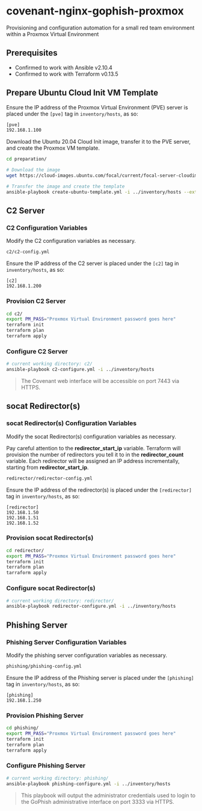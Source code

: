 # covenant-nginx-gophish-proxmox

Provisioning and configuration automation for a small red team environment within a Proxmox Virtual Environment

## Prerequisites

* Confirmed to work with Ansible v2.10.4
* Confirmed to work with Terraform v0.13.5

## Prepare Ubuntu Cloud Init VM Template

Ensure the IP address of the Proxmox Virtual Environment (PVE) server is placed under the `[pve]` tag in `inventory/hosts`, as so:

```bash
[pve]
192.168.1.100
```

Download the Ubuntu 20.04 Cloud Init image, transfer it to the PVE server, and create the Proxmox VM template.

```bash
cd preparation/

# Download the image
wget https://cloud-images.ubuntu.com/focal/current/focal-server-cloudimg-amd64.img

# Transfer the image and create the template
ansible-playbook create-ubuntu-template.yml -i ../inventory/hosts --extra-vars "local_iso_path=$(pwd)/focal-server-cloudimg-amd64.img"
```

## C2 Server

### C2 Configuration Variables

Modify the C2 configuration variables as necessary.

```bash
c2/c2-config.yml
```

Ensure the IP address of the C2 server is placed under the `[c2]` tag in `inventory/hosts`, as so:

```text
[c2]
192.168.1.200
```

### Provision C2 Server

```bash
cd c2/
export PM_PASS="Proxmox Virtual Environment password goes here"
terraform init
terraform plan
terraform apply
```

### Configure C2 Server

```bash
# current working directory: c2/
ansible-playbook c2-configure.yml -i ../inventory/hosts
```

> The Covenant web interface will be accessible on port 7443 via HTTPS.

## socat Redirector(s)

### socat Redirector(s) Configuration Variables

Modify the socat Redirector(s) configuration variables as necessary.

Pay careful attention to the **redirector_start_ip** variable. Terraform will provision the number of redirectors you tell it to in the **redirector_count** variable. Each redirector will be assigned an IP address incrementally, starting from **redirector_start_ip**.

```bash
redirector/redirector-config.yml
```

Ensure the IP address of the redirector(s) is placed under the `[redirector]` tag in `inventory/hosts`, as so:

```text
[redirector]
192.168.1.50
192.168.1.51
192.168.1.52
```

### Provision socat Redirector(s)

```bash
cd redirector/
export PM_PASS="Proxmox Virtual Environment password goes here"
terraform init
terraform plan
tarraform apply
```

### Configure socat Redirector(s)

```bash
# current working directory: redirector/
ansible-playbook redirector-configure.yml -i ../inventory/hosts
```

## Phishing Server

### Phishing Server Configuration Variables

Modify the phishing server configuration variables as necessary.

```bash
phishing/phishing-config.yml
```

Ensure the IP address of the Phishing server is placed under the `[phishing]` tag in `inventory/hosts`, as so:

```text
[phishing]
192.168.1.250
```

### Provision Phishing Server

```bash
cd phishing/
export PM_PASS="Proxmox Virtual Environment password goes here"
terraform init
terraform plan
terraform apply
```

### Configure Phishing Server

```bash
# current working directory: phishing/
ansible-playbook phishing-configure.yml -i ../inventory/hosts
```

> This playbook will output the administrator credentials used to login to the GoPhish administrative interface on port 3333 via HTTPS.
